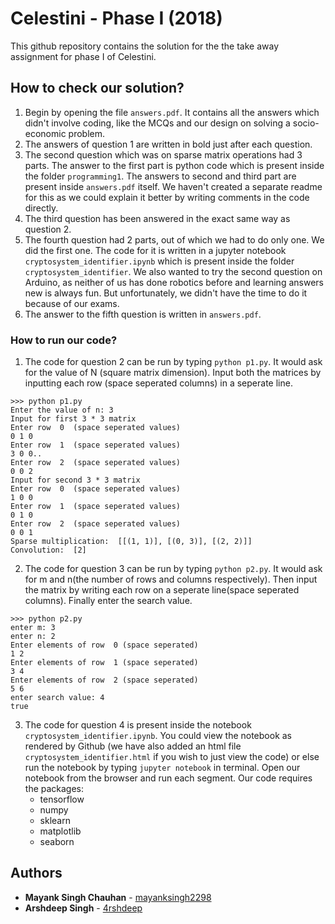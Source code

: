 # Celestini - Phase I (2018)

This github repository contains the solution for the the take away assignment for phase I of Celestini.

## How to check our solution?

1. Begin by opening the file `answers.pdf`. It contains all the answers which didn't involve coding, like the MCQs and our design on solving a socio-economic problem.
2. The answers of question 1 are written in bold just after each question.
3. The second question which was on sparse matrix operations had 3 parts. The answer to the first part is python code which is present inside the folder `programming1`. The answers to second and third part are present inside `answers.pdf` itself. We haven't created a separate readme for this as we could explain it better by writing comments in the code directly.
4. The third question has been answered in the exact same way as question 2.
5. The fourth question had 2 parts, out of which we had to do only one. We did the first one. The code for it is written in a jupyter notebook `cryptosystem_identifier.ipynb` which is present inside the folder `cryptosystem_identifier`. We also wanted to try the second question on Arduino, as neither of us has done robotics before and learning answers new is always fun. But unfortunately, we didn't have the time to do it because of our exams.
6. The answer to the fifth question is written in `answers.pdf`.

### How to run our code?

1. The code for question 2 can be run by typing `python p1.py`. It would ask for the value of N (square matrix dimension). Input both the matrices by inputting each row (space seperated columns) in a seperate line.
```
>>> python p1.py
Enter the value of n: 3
Input for first 3 * 3 matrix
Enter row  0  (space seperated values)
0 1 0
Enter row  1  (space seperated values)
3 0 0..
Enter row  2  (space seperated values)
0 0 2
Input for second 3 * 3 matrix
Enter row  0  (space seperated values)
1 0 0
Enter row  1  (space seperated values)
0 1 0
Enter row  2  (space seperated values)
0 0 1
Sparse multiplication:  [[(1, 1)], [(0, 3)], [(2, 2)]]
Convolution:  [2]

```
2. The code for question 3 can be run by typing `python p2.py`. It would ask for m and n(the number of rows and columns respectively). Then input the matrix by writing each row on a seperate line(space seperated columns). Finally enter the search value.
```
>>> python p2.py
enter m: 3 
enter n: 2
Enter elements of row  0 (space seperated) 
1 2
Enter elements of row  1 (space seperated)
3 4
Enter elements of row  2 (space seperated)
5 6
enter search value: 4
true
```
3. The code for question 4 is present inside the notebook `cryptosystem_identifier.ipynb`. You could view the notebook as rendered by Github (we have also added an html file `cryptosystem_identifier.html` if you wish to just view the code) or else run the notebook by typing `jupyter notebook` in terminal. Open our notebook from the browser and run each segment. Our code requires the packages:
    * tensorflow
    * numpy
    * sklearn
    * matplotlib
    * seaborn

## Authors

* **Mayank Singh Chauhan** - [mayanksingh2298](https://github.com/mayanksingh2298)
* **Arshdeep Singh** - [4rshdeep](https://github.com/4rshdeep)


